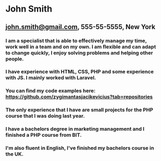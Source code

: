 # John Smith
## john.smith@gmail.com, 555-55-5555, New York
### I am a specialist that is able to effectively manage my time, work well in a team and on my own. I am flexible and can adapt to change quickly, I enjoy solving problems and helping other people.
### I have experience with HTML, CSS, PHP and some experience with JS. I mainly worked with Laravel.

### You can find my code examples here: https://github.com/zygimantasjacikevicius?tab=repositories

### The only experience that I have are small projects for the PHP course that I was doing last year.

### I have a bachelors degree in marketing management and I finished a PHP course from BIT.

### I'm also fluent in English, I've finished my bachelors course in the UK.